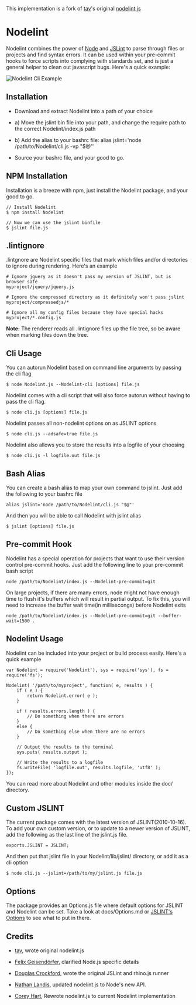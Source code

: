 This implementation is a fork of [tav]'s original [nodelint.js]

Nodelint
========

Nodelint combines the power of [Node] and [JSLint] to parse through files or projects and find syntax errors. It can be
used within your pre-commit hooks to force scripts into complying with standards set, and is just a general helper to clean out
javascript bugs. Here's a quick example:

![Nodelint Cli Example](http://www.cnstatic.com/images/github/Nodelint/example.png "Nodelint Cli Example")



Installation
------------

 - Download and extract Nodelint into a path of your choice

 - a) Move the jslint bin file into your path, and change the require path to the correct Nodelint/index.js path

 - b) Add the alias to your bashrc file: alias jslint='node /path/to/Nodelint/cli.js -vp "$@"'

 - Source your bashrc file, and your good to go.



NPM Installation
----------------------

Installation is a breeze with npm, just install the Nodelint package, and your good to go.

	// Install Nodelint
	$ npm install Nodelint

	// Now we can use the jslint binfile
	$ jslint file.js



.lintignore
-----------

.lintgnore are Nodelint specific files that mark which files and/or directories to ignore during rendering. Here's an example

	# Ignore jquery as it doesn't pass my version of JSLINT, but is browser safe
	myproject/jquery/jquery.js

	# Ignore the compressed directory as it definitely won't pass jslint
	myproject/compressedjs/*

	# Ignore all my config files because they have special hacks
	myproject/*.config.js

**Note:** The renderer reads all .lintignore files up the file tree, so be aware when marking files down the tree.



Cli Usage
---------

You can autorun Nodelint based on command line arguments by passing the cli flag
	
	$ node Nodelint.js --Nodelint-cli [options] file.js

Nodelint comes with a cli script that will also force autorun without having to pass the cli flag.

	$ node cli.js [options] file.js

Nodelint passes all non-nodelint options on as JSLINT options

	$ node cli.js --adsafe=true file.js

Nodelint also allows you to store the results into a logfile of your choosing

	$ node cli.js -l logfile.out file.js



Bash Alias
----------

You can create a bash alias to map your own command to jslint. Just add the following to your bashrc file
	
	alias jslint='node /path/to/Nodelint/cli.js "$@"'

And then you will be able to call Nodelint with jslint alias

	$ jslint [options] file.js



Pre-commit Hook
---------------

Nodelint has a special operation for projects that want to use their version control pre-commit hooks.
Just add the following line to your pre-commit bash script

	node /path/to/Nodelint/index.js --Nodelint-pre-commit=git

On large projects, if there are many errors, node might not have enough time to flush it's buffers which
will result in partial output. To fix this, you will need to increase the buffer wait time(in millisecongs)
before Nodelint exits

	node /path/to/Nodelint/index.js --Nodelint-pre-commit=git --buffer-wait=1500 .



Nodelint Usage
--------------

Nodelint can be included into your project or build process easily. Here's a quick example

	var Nodelint = require('Nodelint'), sys = require('sys'), fs = require('fs');

	Nodelint( '/path/to/myproject', function( e, results ) {
		if ( e ) {
			return Nodelint.error( e );
		}

		if ( results.errors.length ) {
			// Do something when there are errors
		}
		else {
			// Do something else when there are no errors
		}

		// Output the results to the terminal
		sys.puts( results.output );

		// Write the results to a logfile
		fs.writeFile( 'logfile.out', results.logfile, 'utf8' );
	});

You can read more about Nodelint and other modules inside the doc/ directory.




Custom JSLINT
-------------

The current package comes with the latest version of JSLINT(2010-10-16). To add your own custom version,
or to update to a newer version of JSLINT, add the following as the last line of the jslint.js file.

	exports.JSLINT = JSLINT;

And then put that jslint file in your Nodelint/lib/jslint/ directory, or add it as a cli option

	$ node cli.js --jslint=/path/to/my/jslint.js file.js




Options
-------

The package provides an Options.js file where default options for JSLINT and Nodelint can be set.
Take a look at docs/Options.md or [JSLINT's Options] to see what to put in there.



Credits
-------

- [tav], wrote original nodelint.js

- [Felix Geisendörfer][felixge], clarified Node.js specific details

- [Douglas Crockford], wrote the original JSLint and rhino.js runner

- [Nathan Landis][my8bird], updated nodelint.js to Node's new API.

- [Corey Hart], Rewrote nodelint.js to current Nodelint implementation



[Node]: http://nodejs.org/
[JSLint]: http://www.jslint.com/lint.html
[JSLINT's Options]: http://www.jslint.com/lint.html#options
[tav]: http://tav.espians.com
[felixge]: http://debuggable.com
[Douglas Crockford]: http://www.crockford.com
[my8bird]: http://github.com/my8bird
[Corey Hart]: http://www.codenothing.com
[nodelint.js]: http://github.com/tav/nodelint.js
